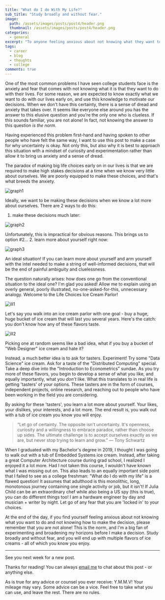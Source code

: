 ```yaml
---
title: "What do I do With My Life?"
sub_title: "Study broadly and without fear."
image: 
  path: /assets/images/posts/post4/header.png
  thumbnail: /assets/images/posts/post4/header.png
categories:
  - general
excerpt: "To anyone feeling anxious about not knowing what they want to do with their lives"
tags:
  - career
  - blog
  - thoughts
  - college
comments: true
---
```


One of the most common problems I have seen college students face is the anxiety and fear that comes with not knowing what it is that they want to do with their lives. For some reason, we are expected to know exactly what we want to do with our lives early on, and use this knowledge to motivate our decisions. When we don't have this certainty, there is a sense of dread and anxiety that takes over. It seems like everyone else around you has the answer to this elusive question and you're the only one who is clueless. If this sounds familiar, you are not alone! In fact, not knowing the answer to this question *is the norm*.

Having experienced this problem first-hand and having spoken to other people who have felt the same way, I want to use this post to make a case for why uncertainty is okay. Not only this, but also why it is best to approach this situation with a mindset of curiosity and experimentation rather than allow it to bring us anxiety and a sense of dread. 

The paradox of making big life choices early on in our lives is that we are required to make high stakes decisions at a time when we know very little about ourselves. We are poorly equipped to make these choices, and that's what breeds the anxiety. 

![graph1](/assets/images/posts/post4/g1.png)

Ideally, we want to be making these decisions when we know a lot more about ourselves. There are 2 ways to do this:

1. make these decisions much later: 

![graph2](/assets/images/posts/post4/g2.png)

Unfortunately, this is impractical for obvious reasons. This brings us to option #2...
2. learn more about yourself right now:

![graph3](/assets/images/posts/post4/g3.png)


An ideal situation! If you can learn more about yourself and arm yourself with the intel needed to make a string of well-informed decisions, that will be the end of painful ambiguity and cluelessness. 

The question naturally arises: how does one go from the conventional situation to the ideal one? I'm glad you asked! Allow me to explain using an overly general, poorly illustrated, no-one-asked-for-this, unnecessary analogy. Welcome to the Life Choices Ice Cream Parlor!

![ill1](/assets/images/posts/post4/ill1.png)

Let's say you walk into an ice cream parlor with one goal - buy a huge, huge bucket of ice cream that will last you several years. Here's the catch: you don't know how any of these flavors taste. 

![ill2](/assets/images/posts/post4/ill2.png)

Picking one at random seems like a bad idea, what if you buy a bucket of "Web Designer" ice cream and hate it? 

Instead, a much better idea is to ask for tasters. Experiment! Try some "Data Science" ice cream. Ask for a taste of the "Distributed Computing" special. Take a deep dive into the "Introduction to Econometrics" sundae. As you try more of these flavors, you begin to develop a sense of what you like, and equally importantly, what you *don't* like. What this translates to in real life is getting 'tasters' of your options. These tasters are in the form of courses, independent projects, online research, and reaching out to people who have been working in the field you are considering.  

By asking for these 'tasters', you learn a lot more about yourself. Your likes, your dislikes, your interests, and a lot more. The end result is, you walk out with a tub of ice cream you know you will enjoy. 

> “Let go of certainty. The opposite isn't uncertainty. It's openness, curiosity and a willingness to embrace paradox, rather than choose up sides. The ultimate challenge is to accept ourselves exactly as we are, but never stop trying to learn and grow.”
> ― Tony Schwartz

When I graduated with my Bachelor's degree in 2019, I thought I was going to walk out with a tub of Embedded Systems ice cream. Instead, after taking a great Computer Architecture course during grad school, I realized I enjoyed it a lot more. Had I not taken this course, I wouldn't have known what I was missing out on. This also leads to an equally important side point that I failed to see as a college freshman: "What do I do with my life" is a flawed question! It assumes that adulthood is this monolithic, long, monotonous journey containing one single activity or job, but it isn't! If Julia Child can be an extraordinary chef while also being a US spy (this is true), you can do different things too! I am a hardware engineer by day and musician + writer by night. Let go of any fear that you are 'locked in' to your choices. 

At the end of the day, if you find yourself feeling anxious about not knowing what you want to do and not knowing how to make the decision, please remember that you are not alone! This is the norm, and I'm a big fan of experimenting and broadening my horizons before I make a decision. Study broadly and without fear, and you will end up with multiple flavors of ice creams - all of which you know you enjoy.

---

 See you next week for a new post.

 Thanks for reading! You can always [email me](mailto:parthswat@gmail.com) to chat about this post - or anything else.

 As is true for any advice or counsel you ever receive: Y.M.M.V! Your mileage may vary. Some advice can be a vice. Feel free to take what you can use, and leave the rest. There are no rules.
